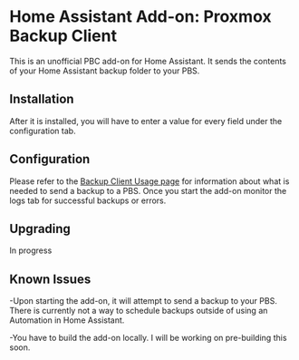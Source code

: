# Home Assistant Add-on: Proxmox Backup Client
This is an unofficial PBC add-on for Home Assistant. It sends the contents of your Home Assistant backup folder to your PBS.

## Installation
After it is installed, you will have to enter a value for every field under the configuration tab.

## Configuration
Please refer to the [Backup Client Usage page](https://pbs.proxmox.com/docs/backup-client.html#client-usage) for information about what is needed to send a backup to a PBS. Once you start the add-on monitor the logs tab for successful backups or errors.

## Upgrading
In progress

## Known Issues
-Upon starting the add-on, it will attempt to send a backup to your PBS. There is currently not a way to schedule backups outside of using an Automation in Home Assistant.

-You have to build the add-on locally. I will be working on pre-building this soon.
